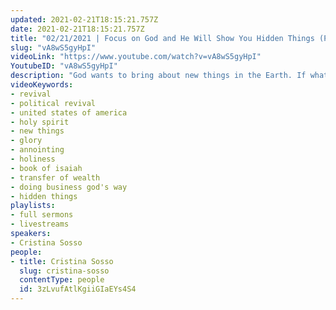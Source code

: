 ```yaml
---
updated: 2021-02-21T18:15:21.757Z
date: 2021-02-21T18:15:21.757Z
title: "02/21/2021 | Focus on God and He Will Show You Hidden Things (Pastor Cris Sosso)"
slug: "vA8wS5gyHpI"
videoLink: "https://www.youtube.com/watch?v=vA8wS5gyHpI"
YoutubeID: "vA8wS5gyHpI"
description: "God wants to bring about new things in the Earth. If what you are doing or trying to do has been done before then it is an old way of doing things. Forget about your own opinions forget about your own ideas. Instead focus on what God is saying, and He will reveal secret things to you. Isaiah 48:6, “From now on I will tell you of new things, of hidden things unknown to you.\" and remember, God will share His glory with anyone. He will surely manifest His will in the United States of America. So stop trying to make yourself look good and focusing on your own ideas and opions. This sermon was delivered by Pastor Cristina Sosso at Freedom Fellowship Church International on February 2, 2021."
videoKeywords:
- revival
- political revival
- united states of america
- holy spirit
- new things
- glory
- annointing
- holiness
- book of isaiah
- transfer of wealth
- doing business god's way
- hidden things
playlists:
- full sermons
- livestreams
speakers:
- Cristina Sosso
people:
- title: Cristina Sosso
  slug: cristina-sosso
  contentType: people
  id: 3zLvufAtlKgiiGIaEYs4S4
---
```

